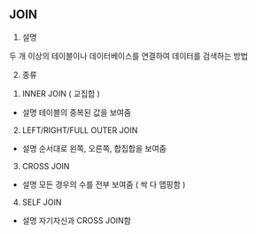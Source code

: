 ## JOIN

1. 설명

두 개 이상의 테이블이나 데이터베이스를 연결하여 데이터를 검색하는 방법

2. 종류

1) INNER JOIN ( 교집합 )
- 설명
테이블의 중복된 값을 보여줌

2) LEFT/RIGHT/FULL OUTER JOIN
- 설명
순서대로 왼쪽, 오른쪽, 합집합을 보여줌

3) CROSS JOIN
- 설명
모든 경우의 수를 전부 보여줌 ( 싹 다 맵핑함 )

4) SELF JOIN
- 설명
자기자신과 CROSS JOIN함
